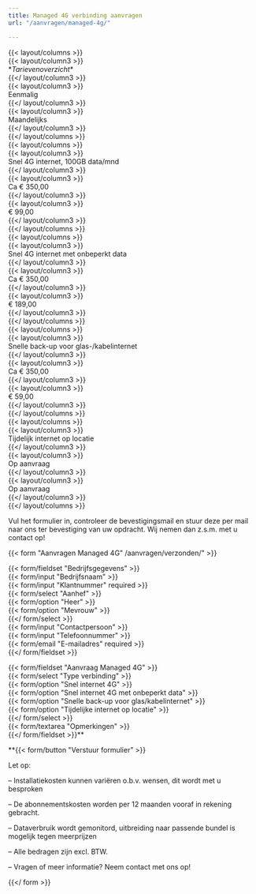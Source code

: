 ```yaml
---
title: Managed 4G verbinding aanvragen
url: "/aanvragen/managed-4g/"

---
```

{{< layout/columns >}}  
{{< layout/column3 >}}  
\**Tarievenoverzicht**  
{{</ layout/column3 >}}  
{{< layout/column3 >}}  
Eenmalig  
{{</ layout/column3 >}}  
{{< layout/column3 >}}  
Maandelijks  
{{</ layout/column3 >}}  
{{</ layout/columns >}}  
{{< layout/columns >}}  
{{< layout/column3 >}}  
Snel 4G internet, 100GB data/mnd  
{{</ layout/column3 >}}  
{{< layout/column3 >}}  
Ca € 350,00  
{{</ layout/column3 >}}  
{{< layout/column3 >}}  
€ 99,00  
{{</ layout/column3 >}}  
{{</ layout/columns >}}  
{{< layout/columns >}}  
{{< layout/column3 >}}  
Snel 4G internet met onbeperkt data  
{{</ layout/column3 >}}  
{{< layout/column3 >}}  
Ca € 350,00  
{{</ layout/column3 >}}  
{{< layout/column3 >}}  
€ 189,00  
{{</ layout/column3 >}}  
{{</ layout/columns >}}  
{{< layout/columns >}}  
{{< layout/column3 >}}  
Snelle back-up voor glas-/kabelinternet  
{{</ layout/column3 >}}  
{{< layout/column3 >}}  
Ca € 350,00  
{{</ layout/column3 >}}  
{{< layout/column3 >}}  
€ 59,00  
{{</ layout/column3 >}}  
{{</ layout/columns >}}  
{{< layout/columns >}}  
{{< layout/column3 >}}  
Tijdelijk internet op locatie  
{{</ layout/column3 >}}  
{{< layout/column3 >}}  
Op aanvraag  
{{</ layout/column3 >}}  
{{< layout/column3 >}}  
Op aanvraag  
{{</ layout/column3 >}}  
{{</ layout/columns >}}

Vul het formulier in, controleer de bevestigingsmail en stuur deze per mail naar ons ter bevestiging van uw opdracht. Wij nemen dan z.s.m. met u contact op!

{{< form "Aanvragen Managed 4G" /aanvragen/verzonden/" >}}

{{< form/fieldset "Bedrijfsgegevens" >}}  
{{< form/input "Bedrijfsnaam" >}}  
{{< form/input "Klantnummer" required >}}  
{{< form/select "Aanhef" >}}  
{{< form/option "Heer" >}}  
{{< form/option "Mevrouw" >}}  
{{</ form/select >}}  
{{< form/input "Contactpersoon" >}}  
{{< form/input "Telefoonnummer" >}}  
{{< form/email "E-mailadres" required >}}  
{{</ form/fieldset >}}  
  
{{< form/fieldset "Aanvraag Managed 4G" >}}  
{{< form/select "Type verbinding" >}}  
{{< form/option "Snel internet 4G" >}}  
{{< form/option "Snel internet 4G met onbeperkt data" >}}  
{{< form/option "Snelle back-up voor glas/kabelinternet" >}}  
{{< form/option "Tijdelijke internet op locatie" >}}  
{{</ form/select >}}  
{{< form/textarea "Opmerkingen" >}}  
{{</ form/fieldset >}}**  
  
**{{< form/button "Verstuur formulier" >}}

Let op:

– Installatiekosten kunnen variëren o.b.v. wensen, dit wordt met u besproken

– De abonnementskosten worden per 12 maanden vooraf in rekening gebracht.

– Dataverbruik wordt gemonitord, uitbreiding naar passende bundel is mogelijk tegen meerprijzen

– Alle bedragen zijn excl. BTW.

– Vragen of meer informatie? Neem contact met ons op!

{{</ form >}}
